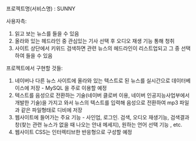 프로젝트명(서비스명) :  SUNNY

사용자측:
1. 읽고 보는 뉴스를 들을 수 있음
2. 올라와 있는 헤드라인 중 관심있는 기사 선택 후 오디오 재생 기능 통해 청취
3. 사이트 상단에서 키위드 검색하면 관련 뉴스의 헤드라인이 리스트업되고 그 중 선택하여 들을 수 있음

프로젝트에서 구현할 것들:
1. 네이버나 다른 뉴스 사이트에 올라와 있는 텍스트로 된 뉴스를 실시간으로 데이터베이스에 저장 - MySQL 을 주로 이용할 예정
2. 텍스트를 음성으로 전환하는 기술(네이버 클로버 이용, 네이버 인공지능사업부에서 개발한 기술)을 가지고 와서 뉴스의 텍스트를 입력해 음성으로 전환하여 mp3 파일과 같은 파일형태로 디비에 저장
3. 웹사이트에 들어가는 주요 기능 - 사인업, 로그인. 검색, 오디오 재생기능, 검색결과창(찾는 관련 뉴스가 없을 때 나오는 안내 메세지), 원하는 언어 선택 기능 , etc. 
4. 웹사이트 CSS는 인터렉티브한 반응형으로 구성할 예정 
